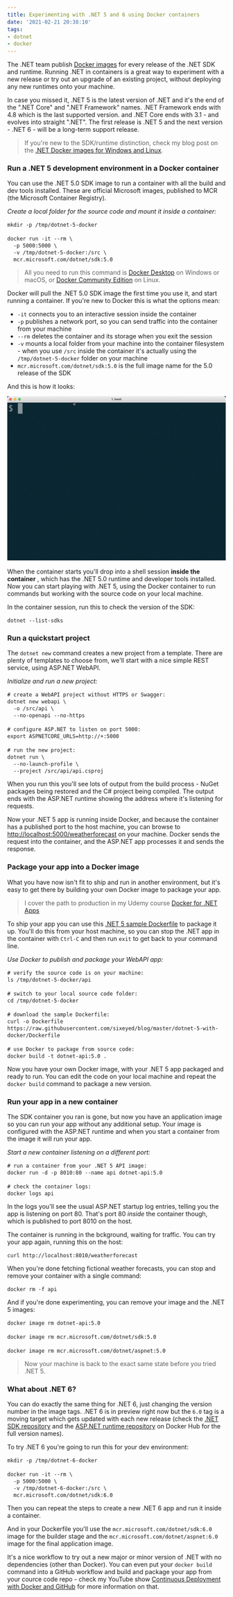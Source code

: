 ```yaml
---
title: Experimenting with .NET 5 and 6 using Docker containers
date: '2021-02-21 20:38:10'
tags:
- dotnet
- docker
---
```


The .NET team publish [Docker images](https://hub.docker.com/_/microsoft-dotnet) for every release of the .NET SDK and runtime. Running .NET in containers is a great way to experiment with a new release or try out an upgrade of an existing project, without deploying any new runtimes onto your machine.

In case you missed it, .NET 5 is the latest version of .NET and it's the end of the ".NET Core" and ".NET Framework" names. .NET Framework ends with 4.8 which is the last supported version. and .NET Core ends with 3.1 - and evolves into straight ".NET". The first release is .NET 5 and the next version - .NET 6 - will be a long-term support release.

> If you're new to the SDK/runtime distinction, check my blog post on the [.NET Docker images for Windows and Linux](/understanding-microsofts-docker-images-for-net-apps/).

### Run a .NET 5 development environment in a Docker container

You can use the .NET 5.0 SDK image to run a container with all the build and dev tools installed. These are official Microsoft images, published to MCR (the Microsoft Container Registry).

_Create a local folder for the source code and mount it inside a container:_

    mkdir -p /tmp/dotnet-5-docker
    
    docker run -it --rm \
      -p 5000:5000 \
      -v /tmp/dotnet-5-docker:/src \
      mcr.microsoft.com/dotnet/sdk:5.0

> All you need to run this command is [Docker Desktop](https://www.docker.com/products/docker-desktop) on Windows or macOS, or [Docker Community Edition](https://hub.docker.com/search?q=&type=edition&offering=community) on Linux.

Docker will pull the .NET 5.0 SDK image the first time you use it, and start running a container. If you're new to Docker this is what the options mean:

- `-it` connects you to an interactive session inside the container
- `-p` publishes a network port, so you can send traffic into the container from your machine
- `--rm` deletes the container and its storage when you exit the session
- `-v` mounts a local folder from your machine into the container filesystem - when you use `/src` inside the container it's actually using the `/tmp/dotnet-5-docker` folder on your machine
- `mcr.microsoft.com/dotnet/sdk:5.0` is the full image name for the 5.0 release of the SDK

And this is how it looks:

![Running .NET 5 in a Docker container](/content/images/2021/02/run.gif)

When the container starts you'll drop into a shell session **inside the container** , which has the .NET 5.0 runtime and developer tools installed. Now you can start playing with .NET 5, using the Docker container to run commands but working with the source code on your local machine.

In the container session, run this to check the version of the SDK:

    dotnet --list-sdks

### Run a quickstart project

The `dotnet new` command creates a new project from a template. There are plenty of templates to choose from, we'll start with a nice simple REST service, using ASP.NET WebAPI.

_Initialize and run a new project:_

    # create a WebAPI project without HTTPS or Swagger:
    dotnet new webapi \
      -o /src/api \
      --no-openapi --no-https
    
    # configure ASP.NET to listen on port 5000:
    export ASPNETCORE_URLS=http://+:5000
    
    # run the new project:
    dotnet run \
      --no-launch-profile \
      --project /src/api/api.csproj

When you run this you'll see lots of output from the build process - NuGet packages being restored and the C# project being compiled. The output ends with the ASP.NET runtime showing the address where it's listening for requests.

Now your .NET 5 app is running inside Docker, and because the container has a published port to the host machine, you can browse to [http://localhost:5000/weatherforecast](http://localhost:5000/weatherforecast) on your machine. Docker sends the request into the container, and the ASP.NET app processes it and sends the response.

### Package your app into a Docker image

What you have now isn't fit to ship and run in another environment, but it's easy to get there by building your own Docker image to package your app.

> I cover the path to production in my Udemy course [Docker for .NET Apps](https://docker4.net/udemy)

To ship your app you can use this [.NET 5 sample Dockerfile](https://github.com/sixeyed/blog/blob/master/dotnet-5-with-docker/Dockerfile) to package it up. You'll do this from your host machine, so you can stop the .NET app in the container with `Ctrl-C` and then run `exit` to get back to your command line.

_Use Docker to publish and package your WebAPI app:_

    # verify the source code is on your machine: 
    ls /tmp/dotnet-5-docker/api
    
    # switch to your local source code folder:
    cd /tmp/dotnet-5-docker
    
    # download the sample Dockerfile:
    curl -o Dockerfile https://raw.githubusercontent.com/sixeyed/blog/master/dotnet-5-with-docker/Dockerfile
    
    # use Docker to package from source code:
    docker build -t dotnet-api:5.0 .

Now you have your own Docker image, with your .NET 5 app packaged and ready to run. You can edit the code on your local machine and repeat the `docker build` command to package a new version.

### Run your app in a new container

The SDK container you ran is gone, but now you have an application image so you can run your app without any additional setup. Your image is configured with the ASP.NET runtime and when you start a container from the image it will run your app.

_Start a new container listening on a different port:_

    # run a container from your .NET 5 API image:
    docker run -d -p 8010:80 --name api dotnet-api:5.0
    
    # check the container logs:
    docker logs api

In the logs you'll see the usual ASP.NET startup log entries, telling you the app is listening on port 80. That's port 80 _inside_ the container though, which is published to port 8010 on the host.

The container is running in the bckground, waiting for traffic. You can try your app again, running this on the host:

    curl http://localhost:8010/weatherforecast

When you're done fetching fictional weather forecasts, you can stop and remove your container with a single command:

    docker rm -f api

And if you're done experimenting, you can remove your image and the .NET 5 images:

    docker image rm dotnet-api:5.0
    
    docker image rm mcr.microsoft.com/dotnet/sdk:5.0
    
    docker image rm mcr.microsoft.com/dotnet/aspnet:5.0

> Now your machine is back to the exact same state before you tried .NET 5.

### What about .NET 6?

You can do exactly the same thing for .NET 6, just changing the version number in the image tags. .NET 6 is in preview right now but the `6.0` tag is a moving target which gets updated with each new release (check the [.NET SDK repository](https://hub.docker.com/_/microsoft-dotnet-sdk/) and the [ASP.NET runtime repository](https://hub.docker.com/_/microsoft-dotnet-aspnet/) on Docker Hub for the full version names).

To try .NET 6 you're going to run this for your dev environment:

    mkdir -p /tmp/dotnet-6-docker
    
    docker run -it --rm \
      -p 5000:5000 \
      -v /tmp/dotnet-6-docker:/src \
      mcr.microsoft.com/dotnet/sdk:6.0

Then you can repeat the steps to create a new .NET 6 app and run it inside a container.

And in your Dockerfile you'll use the `mcr.microsoft.com/dotnet/sdk:6.0` image for the builder stage and the `mcr.microsoft.com/dotnet/aspnet:6.0` image for the final application image.

It's a nice workflow to try out a new major or minor version of .NET with no dependencies (other than Docker). You can even put your `docker build` command into a GitHub workflow and build and package your app from your cource code repo - check my YouTube show [Continuous Deployment with Docker and GitHub](https://eltons.show/episodes/ecs-c2/) for more information on that.

<!--kg-card-end: markdown-->